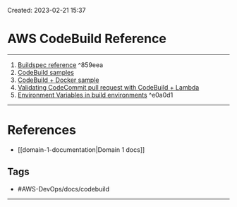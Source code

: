 Created: 2023-02-21 15:37
# AWS CodeBuild Reference
---
1. [Buildspec reference](https://docs.aws.amazon.com/codebuild/latest/userguide/build-spec-ref.html) ^859eea
2. [CodeBuild samples](https://docs.aws.amazon.com/codebuild/latest/userguide/samples.html)
3. [CodeBuild + Docker sample](https://docs.aws.amazon.com/codebuild/latest/userguide/sample-docker.html)
4. [Validating CodeCommit pull request with CodeBuild + Lambda](https://aws.amazon.com/blogs/devops/validating-aws-codecommit-pull-requests-with-aws-codebuild-and-aws-lambda/)
5. [Environment Variables in build environments](https://docs.aws.amazon.com/codebuild/latest/userguide/build-env-ref-env-vars.html) ^e0a0d1
---
# References
- [[domain-1-documentation|Domain 1 docs]]

## Tags
- #AWS-DevOps/docs/codebuild
---